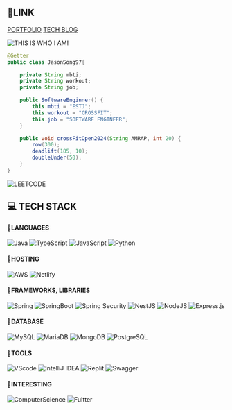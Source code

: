 ## 🔗LINK
[PORTFOLIO](https://docs.google.com/presentation/d/1Z3TUJq9HKI_Obfw0K_hqtL_t6tymwc1Jqcg6Nk6RzgE/edit?usp=sharing) [TECH BLOG](https://velog.io/@jaegeunsong_1997)

![THIS IS WHO I AM!](https://www.youtube.com/watch?v=IPXIgEAGe4U)

```java
@Getter
public class JasonSong97{

    private String mbti;
    private String workout;
    private String job;

    public SoftwareEnginner() {
        this.mbti = "ESTJ";
        this.workout = "CROSSFIT";
        this.job = "SOFTWARE ENGINEER";
    }

    public void crossFitOpen2024(String AMRAP, int 20) {
        row(300);
        deadlift(185, 10);
        doubleUnder(50);
    }
}
```

![LEETCODE](https://leetcard.jacoblin.cool/JasonSong97?theme=wtf&font=Alata&ext=activity)

## 💻 TECH STACK

#### 📍LANGUAGES
![Java](https://img.shields.io/badge/Java-FFA500?&style=for-the-badge&logo=OpenJDK&logoColor=white) ![TypeScript](https://img.shields.io/badge/typescript-%23007ACC.svg?style=for-the-badge&logo=typescript&logoColor=white) ![JavaScript](https://img.shields.io/badge/javascript-%23323330.svg?style=for-the-badge&logo=javascript&logoColor=%23F7DF1E) ![Python](https://img.shields.io/badge/python-808080?style=for-the-badge&logo=python&logoColor=white)

#### 📍HOSTING
![AWS](https://img.shields.io/badge/AWS-D0B336?style=for-the-badge&logo=amazon-aws&logoColor=white)  ![Netlify](https://img.shields.io/badge/netlify-%23000000.svg?style=for-the-badge&logo=netlify&logoColor=#00C7B7) 

#### 📍FRAMEWORKS, LIBRARIES
![Spring](https://img.shields.io/badge/spring-88c75e?style=for-the-badge&logo=spring&logoColor=white) ![SpringBoot](https://img.shields.io/badge/Spring_Boot-F2F4F9?style=for-the-badge&logo=spring-boot) ![Spring Security](https://img.shields.io/badge/springsecurity-284217?style=for-the-badge&logo=springsecurity&logoColor=white) ![NestJS](https://img.shields.io/badge/Nest.js-E0234E?style=for-the-badge&logo=NestJS&logoColor=white) ![NodeJS](https://img.shields.io/badge/node.js-71ce7b?style=for-the-badge&logo=node.js&logoColor=white) ![Express.js](https://img.shields.io/badge/express.js-%23404d59.svg?style=for-the-badge&logo=express&logoColor=%2361DAFB)

#### 📍DATABASE
![MySQL](https://img.shields.io/badge/MySQL-005C84?style=for-the-badge&logo=mysql&logoColor=white) ![MariaDB](https://img.shields.io/badge/MariaDB-003545?style=for-the-badge&logo=mariadb&logoColor=white) ![MongoDB](https://img.shields.io/badge/MongoDB-4EA94B?style=for-the-badge&logo=mongodb&logoColor=white) ![PostgreSQL](https://img.shields.io/badge/PostgreSQL-316192?style=for-the-badge&logo=postgresql&logoColor=white)

#### 📍TOOLS
![VScode](https://img.shields.io/badge/VSCode-0078D4?style=for-the-badge&logo=visual%20studio%20code&logoColor=white) ![IntelliJ IDEA](https://img.shields.io/badge/IntelliJ_IDEA-000000.svg?style=for-the-badge&logo=intellij-idea&logoColor=white) ![Replit](https://img.shields.io/badge/replit-8b0000?style=for-the-badge&logo=replit&logoColor=white) ![Swagger](https://img.shields.io/badge/-Swagger-%23Clojure?style=for-the-badge&logo=swagger&logoColor=white)

#### 📍INTERESTING
![ComputerScience](https://img.shields.io/badge/ComputerScience-purple?style=for-the-badge&logo=computerscience&logoColor=white) ![Fultter](https://img.shields.io/badge/Flutter-02569B?style=for-the-badge&logo=flutter&logoColor=white) 

